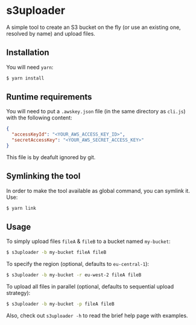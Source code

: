 # s3uploader

A simple tool to create an S3 bucket on the fly (or use an existing one, resolved by name) and upload files.

## Installation

You will need `yarn`:

```bash
$ yarn install
```

## Runtime requirements

You will need to put a `.awskey.json` file (in the same directory as `cli.js`) with the following content:
```json
{
  "accessKeyId": "<YOUR_AWS_ACCESS_KEY_ID>",
  "secretAccessKey": "<YOUR_AWS_SECRET_ACCESS_KEY>"
}
```

This file is by deafult ignored by git.

## Symlinking the tool

In order to make the tool available as global command, you can symlink it. Use:
```bash
$ yarn link
```

## Usage

To simply upload files `fileA` & `fileB` to a bucket named `my-bucket`:

```bash
$ s3uploader -b my-bucket fileA fileB
```

To specify the region (optional, defaults to `eu-central-1`):

```bash
$ s3uploader -b my-bucket -r eu-west-2 fileA fileB
```

To upload all files in parallel (optional, defaults to sequential upload strategy):

```bash
$ s3uploader -b my-bucket -p fileA fileB
```

Also, check out `s3uploader -h` to read the brief help page with examples.
